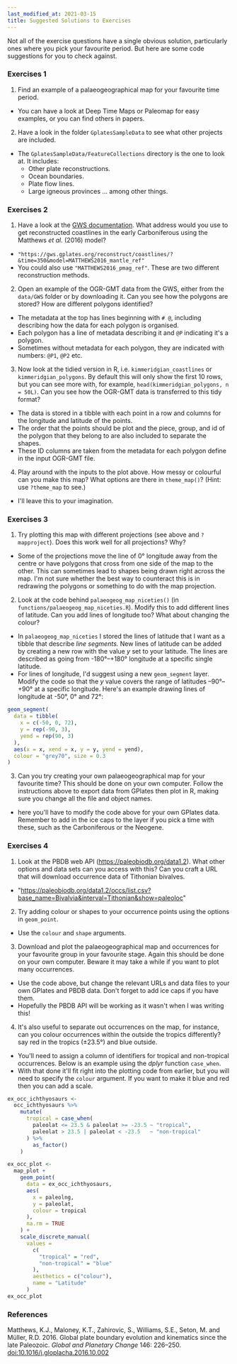 ```yaml
---
last_modified_at: 2021-03-15
title: Suggested Solutions to Exercises
---
```


Not all of the exercise questions have a single obvious solution, particularly ones where you pick your favourite period. But here are some code suggestions for you to check against.

### Exercises 1

1. Find an example of a palaeogeographical map for your favourite time period.
  - You can have a look at Deep Time Maps or Paleomap for easy examples, or you can find others in papers.
2. Have a look in the folder `GplatesSampleData` to see what other projects are included. 
  - The `GplatesSampleData/FeatureCollections` directory is the one to look at. It includes:
    + Other plate reconstructions.
    + Ocean boundaries.
    + Plate flow lines.
    + Large igneous provinces … among other things.

### Exercises 2

1. Have a look at the [GWS documentation](<https://github.com/GPlates/gplates_web_service_doc/wiki>). What address would you use to get reconstructed coastlines in the early Carboniferous using the Matthews _et al._ (2016) model?
  - `"https://gws.gplates.org/reconstruct/coastlines/?&time=350&model=MATTHEWS2016_mantle_ref"`
  - You could also use `"MATTHEWS2016_pmag_ref"`. These are two different reconstruction methods.
2. Open an example of the OGR-GMT data from the GWS, either from the `data/GWS` folder or by downloading it. Can you see how the polygons are stored? How are different polygons identified?
  - The metadata at the top has lines beginning with `# @`, including describing how the data for each polygon is organised.
  - Each polygon has a line of metadata describing it and `@P` indicating it's a polygon.
  - Sometimes without metadata for each polygon, they are indicated with numbers: `@P1`, `@P2` etc.
3. Now look at the tidied version in R, i.e. `kimmeridgian_coastlines` or `kimmeridgian_polygons`. By default this will only show the first 10 rows, but you can see more with, for example, `head(kimmeridgian_polygons, n = 50L)`. Can you see how the OGR-GMT data is transferred to this tidy format?
  - The data is stored in a tibble with each point in a row and columns for the longitude and latitude of the points.
  - The order that the points should be plot and the piece, group, and id of the polygon that they belong to are also included to separate the shapes.
  - These ID columns are taken from the metadata for each polygon define in the input OGR-GMT file.
4. Play around with the inputs to the plot above. How messy or colourful can you make this map? What options are there in `theme_map()`? (Hint: use `?theme_map` to see.)
  - I'll leave this to your imagination.

### Exercises 3

1. Try plotting this map with different projections (see above and `?mapproject`). Does this work well for all projections? Why?
  - Some of the projections move the line of 0° longitude away from the centre or have polygons that cross from one side of the map to the other. This can sometimes lead to shapes being drawn right across the map. I'm not sure whether the best way to counteract this is in redrawing the polygons or something to do with the map projection.
2. Look at the code behind `palaeogeog_map_niceties()` (in `functions/palaeogeog_map_niceties.R`). Modify this to add different lines of latitude. Can you add lines of longitude too? What about changing the colour?
  - In `palaeogeog_map_niceties` I stored the lines of latitude that I want as a tibble that describe _line segments._ New lines of latitude can be added by creating a new row with the value _y_ set to your latitude. The lines are described as going from -180°–+180° longitude at a specific single latitude.
  - For lines of longitude, I'd suggest using a new `geom_segment` layer. Modify the code so that the _y_ value covers the range of latitudes –90°–+90° at a specific longitude. Here's an example drawing lines of longitude at -50°, 0° and 72°:

   ```r
   geom_segment(
     data = tibble(
       x = c(-50, 0, 72),
       y = rep(-90, 3),
       yend = rep(90, 3)
     ),
     aes(x = x, xend = x, y = y, yend = yend),
     colour = "grey70", size = 0.3
   )
   ```

3. Can you try creating your own palaeogeographical map for your favourite time? This should be done on your own computer. Follow the instructions above to export data from GPlates then plot in R, making sure you change all the file and object names.
  - here you'll have to modify the code above for your own GPlates data. Remember to add in the ice caps to the layer if you pick a time with these, such as the Carboniferous or the Neogene.

### Exercises 4

1. Look at the PBDB web API (<https://paleobiodb.org/data1.2>). What other options and data sets can you access with this? Can you craft a URL that will download occurrence data of Tithonian bivalves.
  - "https://paleobiodb.org/data1.2/occs/list.csv?base_name=Bivalvia&interval=Tithonian&show=paleoloc" 
2. Try adding colour or shapes to your occurrence points using the options in `geom_point`.
  - Use the `colour` and `shape` arguments.
3. Download and plot the palaeogeographical map and occurrences for your favourite group in your favourite stage. Again this should be done on your own computer. Beware it may take a while if you want to plot many occurrences.
  - Use the code above, but change the relevant URLs and data files to your own GPlates and PBDB data. Don't forget to add ice caps if you have them.
  - Hopefully the PBDB API will be working as it wasn't when I was writing this!
4. It's also useful to separate out occurrences on the map, for instance, can you colour occurrences within the outside the tropics differently? say red in the tropics (±23.5°) and blue outside.
  - You'll need to assign a column of identifiers for tropical and non-tropical occurrences. Below is an example using the _dplyr_ function `case_when`.
  - With that done it'll fit right into the plotting code from earlier, but you will need to specify the `colour` argument. If you want to make it blue and red then you can add a scale.

   ```r
   ex_occ_ichthyosaurs <-
     occ_ichthyosaurs %>%
       mutate(
         tropical = case_when(
           paleolat <= 23.5 & paleolat >= -23.5 ~ "tropical",
           paleolat > 23.5 | paleolat < -23.5   ~ "non-tropical"
         ) %>%
           as_factor()
       )
   
   ex_occ_plot <-
     map_plot +
       geom_point(
         data = ex_occ_ichthyosaurs,
         aes(
           x = paleolng,
           y = paleolat,
           colour = tropical
         ),
         na.rm = TRUE
       ) +
       scale_discrete_manual(
         values = 
           c(
             "tropical" = "red",
             "non-tropical" = "blue"
           ),
           aesthetics = c("colour"),
           name = "Latitude"
         )
   ex_occ_plot
   ```

### References

Matthews, K.J., Maloney, K.T., Zahirovic, S., Williams, S.E., Seton, M. and Müller, R.D. 2016. Global plate boundary evolution and kinematics since the late Paleozoic. <i>Global and Planetary Change</i> 146: 226–250. [doi:10.1016/j.gloplacha.2016.10.002](https://doi.org/10.1016/j.gloplacha.2016.10.002) 

